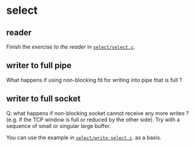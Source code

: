 # select

## reader

Finish the _exercise to the reader_ in [`select/select.c`](https://github.com/devnull-cz/unix-linux-prog-in-c-src/blob/master/select/select.c).

## writer to full pipe

What happens if using non-blocking fd for writing into pipe that is full ?

## writer to full socket

Q: what happens if non-blocking socket cannot receive any more writes ? (e.g. if the TCP window is full or reduced by the other side).
Try with a sequence of small or singular large buffer.

You can use the example in 
[`select/write-select.c`](https://github.com/devnull-cz/unix-linux-prog-in-c-src/blob/master/select/write-select.c).
as a basis.
